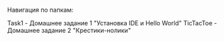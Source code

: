 Навигация по папкам:

Task1 - Домашнее задание 1 "Установка IDE и Hello World"
TicTacToe - Домашнее задание 2 "Крестики-нолики"
